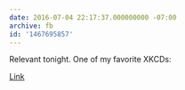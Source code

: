 ```yaml
---
date: 2016-07-04 22:17:37.000000000 -07:00
archive: fb
id: '1467695857'
---
```


Relevant tonight. One of my favorite XKCDs:

[Link](http://xkcd.com/1202/)
